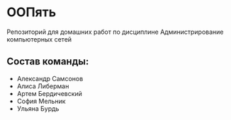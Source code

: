 # ООПять

Репозиторий для домашних работ по дисциплине Администрирование компьютерных сетей

## Состав команды:

- Александр Самсонов
- Алиса Либерман
- Артем Бердичевский
- София Мельник
- Ульяна Бурдь
